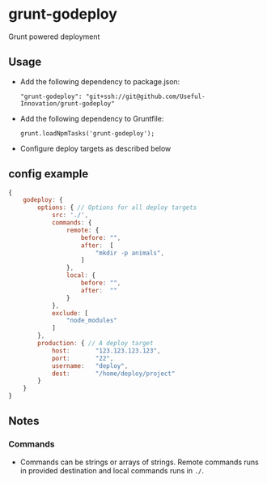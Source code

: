 # grunt-godeploy
Grunt powered deployment

## Usage

 - Add the following dependency to package.json:

    `"grunt-godeploy": "git+ssh://git@github.com/Useful-Innovation/grunt-godeploy"`

 - Add the following dependency to Gruntfile:

    `grunt.loadNpmTasks('grunt-godeploy');`

 - Configure deploy targets as described below


## config example
```javascript
{
    godeploy: {
        options: { // Options for all deploy targets
            src: './',
            commands: {
                remote: {
                    before: "",
                    after:  [
                        "mkdir -p animals",
                    ]
                },
                local: {
                    before: "",
                    after:  ""
                }
            },
            exclude: [
                "node_modules"
            ]
        },
        production: { // A deploy target
            host:       "123.123.123.123",
            port:       "22",
            username:   "deploy",
            dest:       "/home/deploy/project"
        }
    }
}
```

## Notes

### Commands
 - Commands can be strings or arrays of strings. Remote commands runs in provided destination and local commands runs in `./`.
